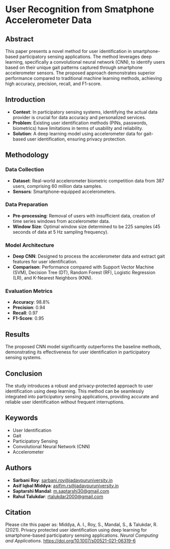# User Recognition from Smatphone Accelerometer Data

## Abstract
This paper presents a novel method for user identification in smartphone-based participatory sensing applications. The method leverages deep learning, specifically a convolutional neural network (CNN), to identify users based on their unique gait patterns captured through smartphone accelerometer sensors. The proposed approach demonstrates superior performance compared to traditional machine learning methods, achieving high accuracy, precision, recall, and F1-score.

## Introduction
- **Context**: In participatory sensing systems, identifying the actual data provider is crucial for data accuracy and personalized services.
- **Problem**: Existing user identification methods (PINs, passwords, biometrics) have limitations in terms of usability and reliability.
- **Solution**: A deep learning model using accelerometer data for gait-based user identification, ensuring privacy protection.

## Methodology
### Data Collection
- **Dataset**: Real-world accelerometer biometric competition data from 387 users, comprising 60 million data samples.
- **Sensors**: Smartphone-equipped accelerometers.

### Data Preparation
- **Pre-processing**: Removal of users with insufficient data, creation of time series windows from accelerometer data.
- **Window Size**: Optimal window size determined to be 225 samples (45 seconds of data at 5 Hz sampling frequency).

### Model Architecture
- **Deep CNN**: Designed to process the accelerometer data and extract gait features for user identification.
- **Comparison**: Performance compared with Support Vector Machine (SVM), Decision Tree (DT), Random Forest (RF), Logistic Regression (LR), and K-Nearest Neighbors (KNN).

### Evaluation Metrics
- **Accuracy**: 98.8%
- **Precision**: 0.94
- **Recall**: 0.97
- **F1-Score**: 0.95

## Results
The proposed CNN model significantly outperforms the baseline methods, demonstrating its effectiveness for user identification in participatory sensing systems.

## Conclusion
The study introduces a robust and privacy-protected approach to user identification using deep learning. This method can be seamlessly integrated into participatory sensing applications, providing accurate and reliable user identification without frequent interruptions.

## Keywords
- User Identification
- Gait
- Participatory Sensing
- Convolutional Neural Network (CNN)
- Accelerometer

## Authors
- **Sarbani Roy**: sarbani.roy@jadavpuruniversity.in
- **Asif Iqbal Middya**: asifim.rs@jadavpuruniversity.in
- **Saptarshi Mandal**: m.saptarshi30@gmail.com
- **Rahul Talukdar**: rtalukdar2000@gmail.com

## Citation
Please cite this paper as:
Middya, A. I., Roy, S., Mandal, S., & Talukdar, R. (2021). Privacy protected user identification using deep learning for smartphone-based participatory sensing applications. *Neural Computing and Applications*. https://doi.org/10.1007/s00521-021-06319-6
